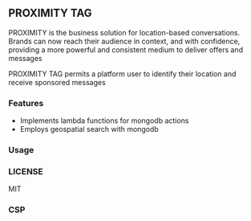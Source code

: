 ## PROXIMITY TAG

PROXIMITY is the business solution for location-based conversations. Brands can now reach their audience in context, and with confidence, providing a more powerful and consistent medium to deliver offers and messages

PROXIMITY TAG permits a platform user to identify their location and receive sponsored messages

### Features

* Implements lambda functions for mongodb actions
* Employs geospatial search with mongodb

### Usage


### LICENSE

MIT

### CSP
<meta http-equiv="Content-Security-Policy" content="style-src 'self' 'sha384-r4NyP46KrjDleawBgD5tp8Y7UzmLA05oM1iAEQ17CSuDqnUK2+k9luXQOfXJCJ4I'; script-src 'self' https://cdn.jsdelivr.net https://stackpath.bootstrapcdn.com; img-src 'self' https://res.cloudinary.com; font-src 'self' https://stackpath.bootstrapcdn.com; child-src 'self'; manifest-src 'self'; worker-src 'self';">
